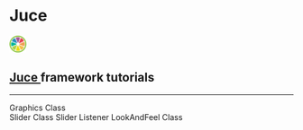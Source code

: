 # Juce

<a href="https://juce.com/" target="_blank" rel="noreferrer">
        <img src="res/juce-logo.svg" alt="javascript" width="30" height="30"/>
        <h2>Juce 
</a>
framework tutorials</h2>


<hr>
Graphics Class<br>
Slider Class
Slider Listener
LookAndFeel Class
